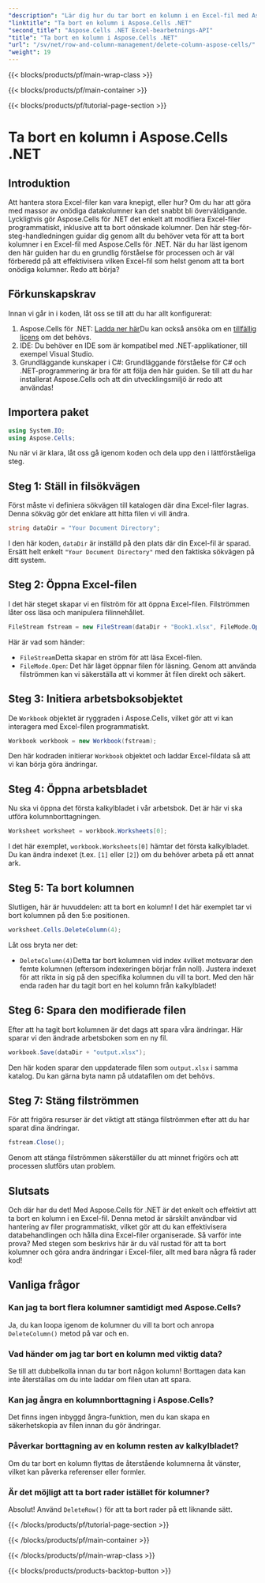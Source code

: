 ```yaml
---
"description": "Lär dig hur du tar bort en kolumn i en Excel-fil med Aspose.Cells för .NET. Följ vår detaljerade steg-för-steg-guide för att effektivisera dina Excel-filändringar."
"linktitle": "Ta bort en kolumn i Aspose.Cells .NET"
"second_title": "Aspose.Cells .NET Excel-bearbetnings-API"
"title": "Ta bort en kolumn i Aspose.Cells .NET"
"url": "/sv/net/row-and-column-management/delete-column-aspose-cells/"
"weight": 19
---
```


{{< blocks/products/pf/main-wrap-class >}}

{{< blocks/products/pf/main-container >}}

{{< blocks/products/pf/tutorial-page-section >}}

# Ta bort en kolumn i Aspose.Cells .NET

## Introduktion
Att hantera stora Excel-filer kan vara knepigt, eller hur? Om du har att göra med massor av onödiga datakolumner kan det snabbt bli överväldigande. Lyckligtvis gör Aspose.Cells för .NET det enkelt att modifiera Excel-filer programmatiskt, inklusive att ta bort oönskade kolumner. Den här steg-för-steg-handledningen guidar dig genom allt du behöver veta för att ta bort kolumner i en Excel-fil med Aspose.Cells för .NET.
När du har läst igenom den här guiden har du en grundlig förståelse för processen och är väl förberedd på att effektivisera vilken Excel-fil som helst genom att ta bort onödiga kolumner. Redo att börja?
## Förkunskapskrav
Innan vi går in i koden, låt oss se till att du har allt konfigurerat:
1. Aspose.Cells för .NET: [Ladda ner här](https://releases.aspose.com/cells/net/)Du kan också ansöka om en [tillfällig licens](https://purchase.aspose.com/temporary-license/) om det behövs.
2. IDE: Du behöver en IDE som är kompatibel med .NET-applikationer, till exempel Visual Studio.
3. Grundläggande kunskaper i C#: Grundläggande förståelse för C# och .NET-programmering är bra för att följa den här guiden.
Se till att du har installerat Aspose.Cells och att din utvecklingsmiljö är redo att användas!
## Importera paket
```csharp
using System.IO;
using Aspose.Cells;
```
Nu när vi är klara, låt oss gå igenom koden och dela upp den i lättförståeliga steg.
## Steg 1: Ställ in filsökvägen
Först måste vi definiera sökvägen till katalogen där dina Excel-filer lagras. Denna sökväg gör det enklare att hitta filen vi vill ändra.
```csharp
string dataDir = "Your Document Directory";
```
I den här koden, `dataDir` är inställd på den plats där din Excel-fil är sparad. Ersätt helt enkelt `"Your Document Directory"` med den faktiska sökvägen på ditt system.
## Steg 2: Öppna Excel-filen
I det här steget skapar vi en filström för att öppna Excel-filen. Filströmmen låter oss läsa och manipulera filinnehållet.
```csharp
FileStream fstream = new FileStream(dataDir + "Book1.xlsx", FileMode.Open);
```
Här är vad som händer:
- `FileStream`Detta skapar en ström för att läsa Excel-filen.
- `FileMode.Open`: Det här läget öppnar filen för läsning.
Genom att använda filströmmen kan vi säkerställa att vi kommer åt filen direkt och säkert.
## Steg 3: Initiera arbetsboksobjektet
De `Workbook` objektet är ryggraden i Aspose.Cells, vilket gör att vi kan interagera med Excel-filen programmatiskt.
```csharp
Workbook workbook = new Workbook(fstream);
```
Den här kodraden initierar `Workbook` objektet och laddar Excel-fildata så att vi kan börja göra ändringar.
## Steg 4: Öppna arbetsbladet
Nu ska vi öppna det första kalkylbladet i vår arbetsbok. Det är här vi ska utföra kolumnborttagningen.
```csharp
Worksheet worksheet = workbook.Worksheets[0];
```
I det här exemplet, `workbook.Worksheets[0]` hämtar det första kalkylbladet. Du kan ändra indexet (t.ex. `[1]` eller `[2]`) om du behöver arbeta på ett annat ark.
## Steg 5: Ta bort kolumnen
Slutligen, här är huvuddelen: att ta bort en kolumn! I det här exemplet tar vi bort kolumnen på den 5:e positionen.
```csharp
worksheet.Cells.DeleteColumn(4);
```
Låt oss bryta ner det:
- `DeleteColumn(4)`Detta tar bort kolumnen vid index `4`vilket motsvarar den femte kolumnen (eftersom indexeringen börjar från noll). Justera indexet för att rikta in sig på den specifika kolumnen du vill ta bort.
Med den här enda raden har du tagit bort en hel kolumn från kalkylbladet!
## Steg 6: Spara den modifierade filen
Efter att ha tagit bort kolumnen är det dags att spara våra ändringar. Här sparar vi den ändrade arbetsboken som en ny fil.
```csharp
workbook.Save(dataDir + "output.xlsx");
```
Den här koden sparar den uppdaterade filen som `output.xlsx` i samma katalog. Du kan gärna byta namn på utdatafilen om det behövs.
## Steg 7: Stäng filströmmen
För att frigöra resurser är det viktigt att stänga filströmmen efter att du har sparat dina ändringar.
```csharp
fstream.Close();
```
Genom att stänga filströmmen säkerställer du att minnet frigörs och att processen slutförs utan problem.
## Slutsats
Och där har du det! Med Aspose.Cells för .NET är det enkelt och effektivt att ta bort en kolumn i en Excel-fil. Denna metod är särskilt användbar vid hantering av filer programmatiskt, vilket gör att du kan effektivisera databehandlingen och hålla dina Excel-filer organiserade. 
Så varför inte prova? Med stegen som beskrivs här är du väl rustad för att ta bort kolumner och göra andra ändringar i Excel-filer, allt med bara några få rader kod!
## Vanliga frågor
### Kan jag ta bort flera kolumner samtidigt med Aspose.Cells?  
Ja, du kan loopa igenom de kolumner du vill ta bort och anropa `DeleteColumn()` metod på var och en.
### Vad händer om jag tar bort en kolumn med viktig data?  
Se till att dubbelkolla innan du tar bort någon kolumn! Borttagen data kan inte återställas om du inte laddar om filen utan att spara.
### Kan jag ångra en kolumnborttagning i Aspose.Cells?  
Det finns ingen inbyggd ångra-funktion, men du kan skapa en säkerhetskopia av filen innan du gör ändringar.
### Påverkar borttagning av en kolumn resten av kalkylbladet?  
Om du tar bort en kolumn flyttas de återstående kolumnerna åt vänster, vilket kan påverka referenser eller formler.
### Är det möjligt att ta bort rader istället för kolumner?  
Absolut! Använd `DeleteRow()` för att ta bort rader på ett liknande sätt.

{{< /blocks/products/pf/tutorial-page-section >}}

{{< /blocks/products/pf/main-container >}}

{{< /blocks/products/pf/main-wrap-class >}}

{{< blocks/products/products-backtop-button >}}